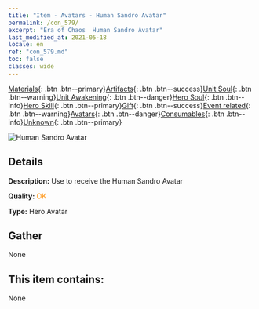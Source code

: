 ```yaml
---
title: "Item - Avatars - Human Sandro Avatar"
permalink: /con_579/
excerpt: "Era of Chaos  Human Sandro Avatar"
last_modified_at: 2021-05-18
locale: en
ref: "con_579.md"
toc: false
classes: wide
---
```

 [Materials](/Items/){: .btn .btn--primary}[Artifacts](/Items/Artifacts/){: .btn .btn--success}[Unit Soul](/Items/UnitSoul/){: .btn .btn--warning}[Unit Awakening](/Items/UnitAwakening/){: .btn .btn--danger}[Hero Soul](/Items/HeroSoul/){: .btn .btn--info}[Hero Skill](/Items/HeroSkill/){: .btn .btn--primary}[Gift](/Items/Gift/){: .btn .btn--success}[Event related](/Items/Events/){: .btn .btn--warning}[Avatars](/Items/Avatars/){: .btn .btn--danger}[Consumables](/Items/Consumables/){: .btn .btn--info}[Unknown](/Items/Unknown/){: .btn .btn--primary}

 ![Human Sandro Avatar](/images/h/h_HumanSandro1.jpg)

## Details
 **Description:** Use to receive the Human Sandro Avatar

 **Quality:** <span style="color: #FF8C00">OK</span>

 **Type:** Hero Avatar

## Gather

  None

## This item contains:

  None

